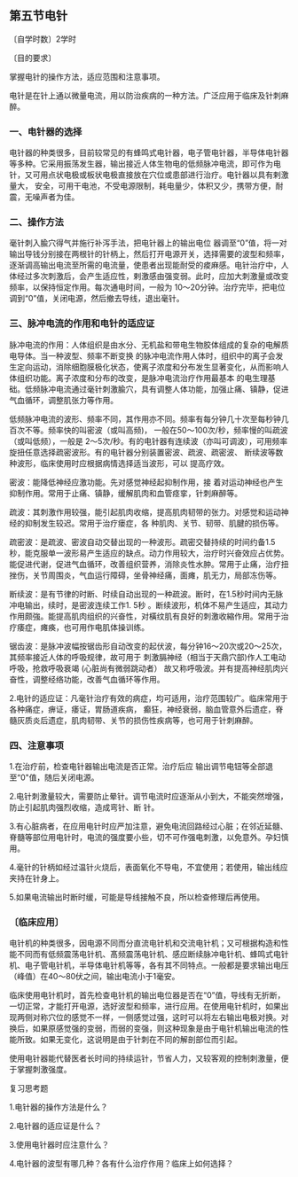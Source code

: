 ## 第五节电针

〔自学时数〕2学时

〔目的要求〕

掌握电针的操作方法，适应范围和注意事项。

电针是在针上通以微量电流，用以防治疾病的一种方法。广泛应用于临床及针刺麻醉。

### 一、电针器的选择

电针器的种类很多，目前较常见的有蜂鸣式电针器，电子管电针器，半导体电针器等多种。它采用振荡发生器，输出接近人体生物电的低频脉冲电流，即可作为电针，又可用点状电极或板状电极直接放在穴位或患部进行治疗。电针器以具有剌激量大， 安全，可用干电池，不受电源限制，耗电量少，体积又少，携带方便，耐震，无噪声者为佳。

### 二、操作方法

毫针刺入腧穴得气并施行补泻手法，把电针器上的输出电位 器调至“0”值，将一对输出导钱分别接在两根针的针柄上，然后打开电源开关，选择需要的波型和频率，逐渐调高输出电流至所需的电流量，使患者出现能耐受的痠麻感。电针治疗中，人体经过多次刺激后，会产生适应性，剌激感由强变弱。此时，应加大刺激量或改变频率，以保持恒定作用。每次通电时间，一般为 10〜20分钟。治疗完毕，把电位调到“0”值，关闭电源，然后撤去导线，退出毫针。

### 三、脉冲电流的作用和电针的适应证

脉冲电流的作用：人体组织是由水分、无机盐和带电生物胶体组成的复杂的电解质电导体。当一种波型、频率不断变换 的脉冲电流作用人体时，组织中的离子会发生定向运动，消除细胞膜极化状态，使离子浓度和分布发生显著变化，从而影响人体组织功能。离子浓度和分布的改变，是脉冲电流治疗作用最基本 的电生理基础。低频脉冲电流通过毫针刺激腧穴，具有调整人体功能，加强止痛、镇静，促进气血循环，调整肌张力等作用。

低频脉冲电流的波形、频率不同，其作用亦不同。频率有每分钟几十次至每秒钟几百次不等。频率快的叫密波（或叫高频)， 一般在50〜100次/秒，频率慢的叫疏波（或叫低频），一般是 2〜5次/秒。有的电针器有连续波（亦叫可调波），可用频率旋扭任意选择疏密波形。有的电针器分别装置密波、疏波、疏密波、 断续波等数种波形，临床使用时应根据病情选择适当波形，可以 提高疗效。

密波：能降低神经应激功能。先对感觉神经起抑制作用，接 着对运动神经也产生抑制作用。常用于止痛、镇静，缓解肌肉和血管痉挛，针刺麻醉等。

疏波：其刺激作用较强，能引起肌肉收缩，提高肌肉韧带的张力。对感觉和运动神经的抑制发生较迟。常用于治疗瘘症，各 种肌肉、关节、韧带、肌腱的损伤等。

疏密波：是疏波、密波自动交替出现的一种波形。疏密交替持续的时间约备1.5秒，能克服单一波形易产生适应的缺点。动力作用较大，治疗时兴奋效应占优势。能促进代谢，促进气血循环，改善组织营养，消除炎性水肿。常用于止痛，治疗扭挫伤，关节周围炎，气血运行障碍，坐骨神经痛，面瘫，肌无力，局部冻伤等。

断续波：是有节律的时断、时续自动出现的一种疏波。断时，在1.5秒时间内无脉冲电输出，续时，是密波连续工作1. 5秒 。断续波形，机体不易产生适应，其动力作用颇強。能提高肌肉组织的兴奋性，对橫纹肌有良好的刺激收縮作用。常用于治疗痿症，瘫痪，也可用作电肌体操训练。

锯齿波：是脉冲波幅按锯齿形自动改变的起伏波，每分钟16〜20次或20〜25次，其频率接近人体的呼吸规律，故可用于 刺激膈神经（相当于天鼎穴部)作人工电动呼吸，抢救呼吸衰竭 (心脏尚有微弱跳动者） 故又称呼吸波。并有提高神经肌肉兴奋性，调整经络功能，改善气血循环等作用。

2.电针的适应证：凡毫针治疗有效的病症，均可适用，治疗范围较广。临床常用于各种痛症，痹证，痿证，胃肠道疾病， 癫狂，神经衰弱，脑血管意外后遗症，脊髓灰质炎后遗症，肌肉韧带、关节的损伤性疾病等，也可用于针刺麻醉。

### 四、注意事项

1.在治疗前，检查电针器输出电流是否正常。治疗后应 输出调节电钮等全部退至“0"值，随后关闭电源。

2.电针刺激量较大，需要防止晕针。调节电流时应逐渐从小到大，不能突然增强，防止引起肌肉强烈收缩，造成弯针、断 针。

3.有心脏病者，在应用电针时应严加注意，避免电流回路经过心脏；在邻近延髓、脊髓等部位用电针时，电流的强度要小些，切不可作强电刺激，以免意外。孕妇慎用。

4.毫针的针柄如经过温针火烧后，表面氧化不导电，不宜使用；若使用，输出线应夹持在针身上。

5.如果电流输出时断时缓，可能是导线接触不良，所以检查修理后再使用。

### 〔临床应用〕

电针机的种类很多，因电源不同而分直流电针机和交流电针机；又可根据构造和性能不同而有低频震荡电针机、髙频震荡电针机、感应断续脉冲电针机、蜂鸣式电针机、电子管电针机，半导体电针机等等，各有其不同特点。一般都是要求输出电压（峰值）在40〜80伏之间，输出电流小于1毫安。

临床使用电针机时，首先检查电针机的输出电位器是否在“0”值，导线有无折断，一切正常，才能打开电源，选好波型和频率，进行应用。在使用电针机时，如果出现两侧对称穴位的感觉不一样，一侧感觉过强，这时可以将左右输出电极对换。对换后，如果原感觉强的变弱，而弱的变强，则这种现象是由于电针机输出电流的性能所致。如果无变化，这说明是由于针刺在不同的解剖部位而引起。

使用电针器能代替医者长时间的持续运针，节省人力，又较客观的控制刺激量，便于掌握刺激强度。

复习思考题

1.电针器的操作方法是什么？

2.电针器的适应证是什么？

3.使用电针器时应注意什么？

4.电针器的波型有哪几种？各有什么治疗作用？临床上如何选择？
